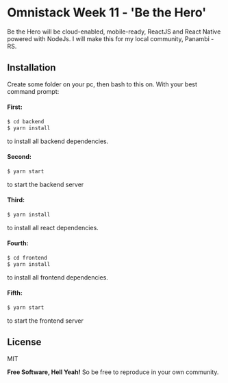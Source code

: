 # Omnistack Week 11 - 'Be the Hero'

Be the Hero will be cloud-enabled, mobile-ready, ReactJS and React Native powered with NodeJs.
    I will make this for my local community, Panambi - RS.
    
    
## Installation
Create some folder on your pc, then bash to this on. With your best command prompt:

#### First:
```sh
$ cd backend
$ yarn install
```
to install all backend dependencies.

#### Second:
```sh
$ yarn start
```
to start the backend server

#### Third:
```sh
$ yarn install
```
to install all react dependencies.

#### Fourth:
```sh
$ cd frontend
$ yarn install
```
to install all frontend dependencies.

#### Fifth:
```sh
$ yarn start
```
to start the frontend server


License
----

MIT

**Free Software, Hell Yeah!**
So be free to reproduce in your own community.

